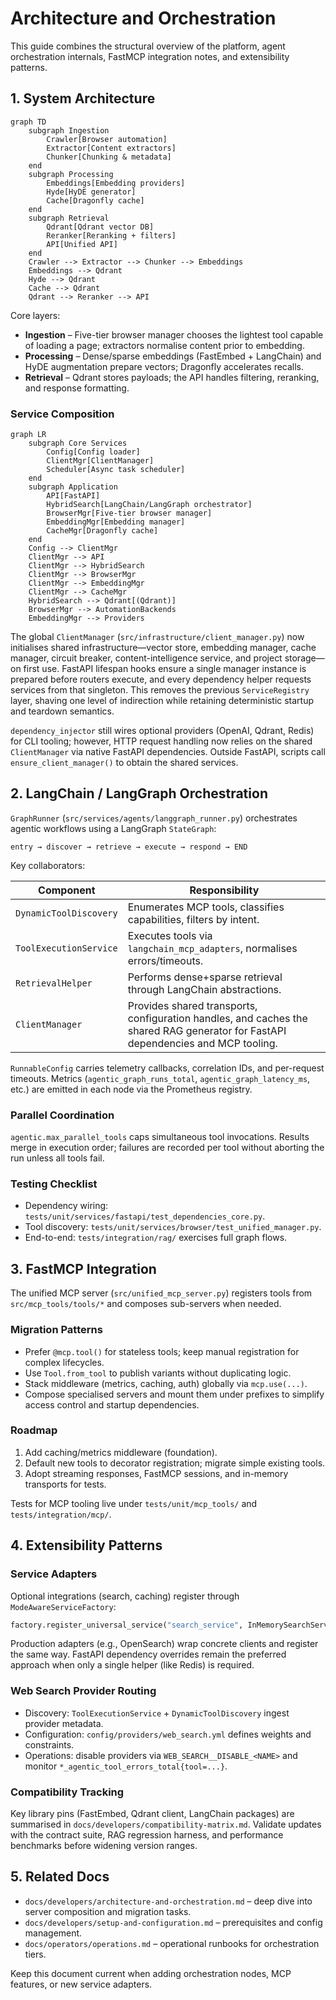 # Architecture and Orchestration

This guide combines the structural overview of the platform, agent orchestration
internals, FastMCP integration notes, and extensibility patterns.

## 1. System Architecture

```mermaid
graph TD
    subgraph Ingestion
        Crawler[Browser automation]
        Extractor[Content extractors]
        Chunker[Chunking & metadata]
    end
    subgraph Processing
        Embeddings[Embedding providers]
        Hyde[HyDE generator]
        Cache[Dragonfly cache]
    end
    subgraph Retrieval
        Qdrant[Qdrant vector DB]
        Reranker[Reranking + filters]
        API[Unified API]
    end
    Crawler --> Extractor --> Chunker --> Embeddings
    Embeddings --> Qdrant
    Hyde --> Qdrant
    Cache --> Qdrant
    Qdrant --> Reranker --> API
```

Core layers:

- **Ingestion** – Five-tier browser manager chooses the lightest tool capable of
  loading a page; extractors normalise content prior to embedding.
- **Processing** – Dense/sparse embeddings (FastEmbed + LangChain) and HyDE
  augmentation prepare vectors; Dragonfly accelerates recalls.
- **Retrieval** – Qdrant stores payloads; the API handles filtering, reranking,
  and response formatting.

### Service Composition

```mermaid
graph LR
    subgraph Core Services
        Config[Config loader]
        ClientMgr[ClientManager]
        Scheduler[Async task scheduler]
    end
    subgraph Application
        API[FastAPI]
        HybridSearch[LangChain/LangGraph orchestrator]
        BrowserMgr[Five-tier browser manager]
        EmbeddingMgr[Embedding manager]
        CacheMgr[Dragonfly cache]
    end
    Config --> ClientMgr
    ClientMgr --> API
    ClientMgr --> HybridSearch
    ClientMgr --> BrowserMgr
    ClientMgr --> EmbeddingMgr
    ClientMgr --> CacheMgr
    HybridSearch --> Qdrant[(Qdrant)]
    BrowserMgr --> AutomationBackends
    EmbeddingMgr --> Providers
```

The global `ClientManager` (``src/infrastructure/client_manager.py``) now
initialises shared infrastructure—vector store, embedding manager, cache
manager, circuit breaker, content-intelligence service, and project storage—on
first use. FastAPI lifespan hooks ensure a single manager instance is prepared
before routers execute, and every dependency helper requests services from that
singleton. This removes the previous `ServiceRegistry` layer, shaving one level
of indirection while retaining deterministic startup and teardown semantics.

`dependency_injector` still wires optional providers (OpenAI, Qdrant, Redis) for
CLI tooling; however, HTTP request handling now relies on the shared
`ClientManager` via native FastAPI dependencies. Outside FastAPI, scripts call
``ensure_client_manager()`` to obtain the shared services.

## 2. LangChain / LangGraph Orchestration

`GraphRunner` (`src/services/agents/langgraph_runner.py`) orchestrates agentic
workflows using a LangGraph `StateGraph`:

```
entry → discover → retrieve → execute → respond → END
```

Key collaborators:

| Component | Responsibility |
| --- | --- |
| `DynamicToolDiscovery` | Enumerates MCP tools, classifies capabilities, filters by intent. |
| `ToolExecutionService` | Executes tools via `langchain_mcp_adapters`, normalises errors/timeouts. |
| `RetrievalHelper` | Performs dense+sparse retrieval through LangChain abstractions. |
| `ClientManager` | Provides shared transports, configuration handles, and caches the shared RAG generator for FastAPI dependencies and MCP tooling. |

`RunnableConfig` carries telemetry callbacks, correlation IDs, and per-request
timeouts. Metrics (`agentic_graph_runs_total`, `agentic_graph_latency_ms`, etc.)
are emitted in each node via the Prometheus registry.

### Parallel Coordination

`agentic.max_parallel_tools` caps simultaneous tool invocations. Results merge
in execution order; failures are recorded per tool without aborting the run
unless all tools fail.

### Testing Checklist

- Dependency wiring: `tests/unit/services/fastapi/test_dependencies_core.py`.
- Tool discovery: `tests/unit/services/browser/test_unified_manager.py`.
- End-to-end: `tests/integration/rag/` exercises full graph flows.

## 3. FastMCP Integration

The unified MCP server (`src/unified_mcp_server.py`) registers tools from
`src/mcp_tools/tools/*` and composes sub-servers when needed.

### Migration Patterns

- Prefer `@mcp.tool()` for stateless tools; keep manual registration for complex
  lifecycles.
- Use `Tool.from_tool` to publish variants without duplicating logic.
- Stack middleware (metrics, caching, auth) globally via `mcp.use(...)`.
- Compose specialised servers and mount them under prefixes to simplify access
  control and startup dependencies.

### Roadmap

1. Add caching/metrics middleware (foundation).
2. Default new tools to decorator registration; migrate simple existing tools.
3. Adopt streaming responses, FastMCP sessions, and in-memory transports for
   tests.

Tests for MCP tooling live under `tests/unit/mcp_tools/` and
`tests/integration/mcp/`.

## 4. Extensibility Patterns

### Service Adapters

Optional integrations (search, caching) register through
`ModeAwareServiceFactory`:

```python
factory.register_universal_service("search_service", InMemorySearchService)
```

Production adapters (e.g., OpenSearch) wrap concrete clients and register the
same way. FastAPI dependency overrides remain the preferred approach when only a
single helper (like Redis) is required.

### Web Search Provider Routing

- Discovery: `ToolExecutionService` + `DynamicToolDiscovery` ingest provider
  metadata.
- Configuration: `config/providers/web_search.yml` defines weights and
  constraints.
- Operations: disable providers via `WEB_SEARCH__DISABLE_<NAME>` and monitor
  `*_agentic_tool_errors_total{tool=...}`.

### Compatibility Tracking

Key library pins (FastEmbed, Qdrant client, LangChain packages) are summarised in
`docs/developers/compatibility-matrix.md`. Validate updates with the contract
suite, RAG regression harness, and performance benchmarks before widening
version ranges.

## 5. Related Docs

- `docs/developers/architecture-and-orchestration.md` – deep dive into server composition and
  migration tasks.
- `docs/developers/setup-and-configuration.md` – prerequisites and config
  management.
- `docs/operators/operations.md` – operational runbooks for orchestration tiers.

Keep this document current when adding orchestration nodes, MCP features, or new
service adapters.
